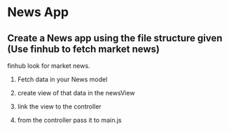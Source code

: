 # News App

## Create a News app using the file structure given (Use finhub to fetch market news)

finhub look for market news.


1. Fetch data in your News model

2. create view of that data in the newsView

3. link the view to the controller

4. from the controller pass it to main.js
  
